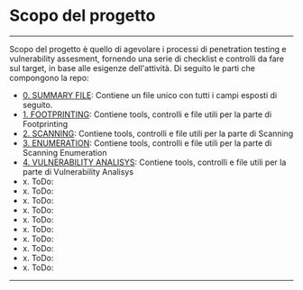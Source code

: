 # Scopo del progetto
______
Scopo del progetto è quello di agevolare  i processi di penetration testing e vulnerability assesment, fornendo una serie di checklist e controlli da fare sul target, in base alle esigenze dell'attività.
Di seguito le parti che compongono la repo:

-  [0. SUMMARY FILE](0-SUMMARY_FILE): Contiene un file unico con tutti i campi esposti di seguito.
-  [1. FOOTPRINTING](1-FOOTPRINTING.md): Contiene tools, controlli e file utili per la parte di Footprinting
-  [2. SCANNING](2-SCANNING.md): Contiene tools, controlli e file utili per la parte di Scanning
-  [3. ENUMERATION](3-ENUMERATION.md): Contiene tools, controlli e file utili per la parte di Scanning Enumeration
-  [4. VULNERABILITY ANALISYS](4-VULNERABILITY_ANALISYS.md): Contiene tools, controlli e file utili per la parte di Vulnerability Analisys
- x. ToDo:
- x. ToDo:
- x. ToDo:
- x. ToDo:
- x. ToDo:
- x. ToDo:
- x. ToDo:
- x. ToDo:
- x. ToDo:
- x. ToDo:
---
